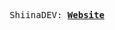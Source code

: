 <p align="center">
  <samp>
    ShiinaDEV:
    <b><a href="shiina.site">Website</a></b>
</samp><br>
</p>
